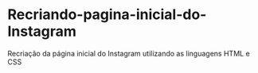 # Recriando-pagina-inicial-do-Instagram
Recriação da página inicial do Instagram utilizando as linguagens HTML e CSS
